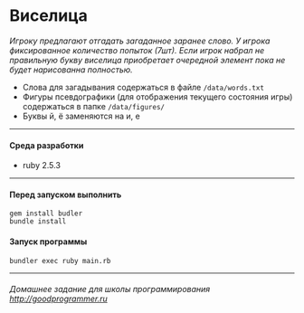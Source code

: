 # Виселица


*Игроку предлагают отгадать загаданное заранее слово. У игрока фиксированное количество попыток (7шт). Если игрок набрал не правильную букву виселица приобретает очередной элемент пока не будет нарисованна полностью.*


* Слова для загадывания содержаться в файле ``` /data/words.txt ```
* Фигуры псевдографики (для отображения текущего состояния игры) содержаться в папке ``` /data/figures/ ```
* Буквы й, ё заменяются на и, е


---
#### Среда разработки
* ruby 2.5.3

---
#### Перед запуском выполнить
```
gem install budler
bundle install
```


#### Запуск программы
```
bundler exec ruby main.rb
```

---
###### Домашнее задание для школы программирования http://goodprogrammer.ru
